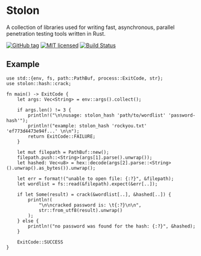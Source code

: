 # Stolon

A collection of libraries used for writing fast, asynchronous, parallel penetration testing tools written in Rust.

[![GitHub tag][tag-badge]][tag-url]
[![MIT licensed][mit-badge]][mit-url]
[![Build Status][actions-badge]][actions-url]

[tag-badge]: https://img.shields.io/github/v/tag/stolonio/stolon
[tag-url]: https://github.com/stolonio/stolon/tags
[mit-badge]: https://img.shields.io/badge/license-MIT-blue.svg
[mit-url]: https://github.com/stolonio/stolon/blob/main/LICENSE
[actions-badge]: https://github.com/stolonio/stolon/workflows/CI/badge.svg
[actions-url]: https://github.com/stolonio/stolon/actions?query=workflow%3ACI+branch%3Adevelop


## Example

```rust,no-run 
use std::{env, fs, path::PathBuf, process::ExitCode, str};
use stolon::hash::crack;

fn main() -> ExitCode {
    let args: Vec<String> = env::args().collect();

    if args.len() != 3 {
        println!("\n\nusage: stolon_hash 'path/to/wordlist' 'password-hash'");
        println!("example: stolon_hash 'rockyou.txt' 'ef773d4473e94f...' \n\n");
        return ExitCode::FAILURE;
    }

    let mut filepath = PathBuf::new();
    filepath.push::<String>(args[1].parse().unwrap());
    let hashed: Vec<u8> = hex::decode(args[2].parse::<String>().unwrap().as_bytes()).unwrap();

    let err = format!("unable to open file: {:?}", &filepath);
    let wordlist = fs::read(&filepath).expect(&err[..]);

    if let Some(result) = crack(&wordlist[..], &hashed[..]) {
        println!(
            "\n\ncracked password is: \t{:?}\n\n",
            str::from_utf8(result).unwrap()
        );
    } else {
        println!("no password was found for the hash: {:?}", &hashed);
    }

    ExitCode::SUCCESS
}
```

